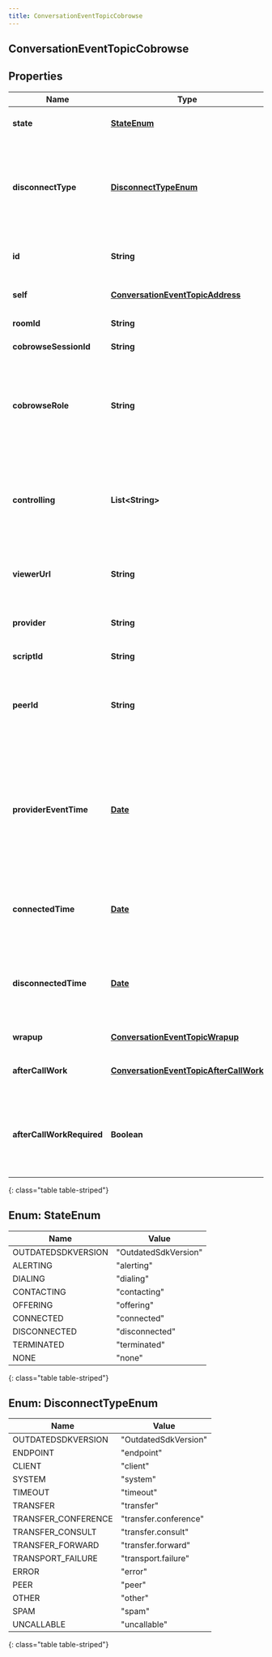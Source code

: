 ```yaml
---
title: ConversationEventTopicCobrowse
---
```


## ConversationEventTopicCobrowse

## Properties

| Name                      | Type                                                                                                   | Description                                                                                                                                                      | Notes      |
| ------------------------- | ------------------------------------------------------------------------------------------------------ | ---------------------------------------------------------------------------------------------------------------------------------------------------------------- | ---------- |
| **state**                 | [**StateEnum**](#StateEnum)<!---->                                                                     | The connection state of this communication.                                                                                                                      | [optional] |
| **disconnectType**        | [**DisconnectTypeEnum**](#DisconnectTypeEnum)<!---->                                                   | System defined string indicating what caused the communication to disconnect. Will be null until the communication disconnects.                                  | [optional] |
| **id**                    | <!----><!---->**String**<!---->                                                                        | A globally unique identifier for this communication.                                                                                                             | [optional] |
| **self**                  | <!----><!---->[**ConversationEventTopicAddress**](ConversationEventTopicAddress.md)<!---->             | Address and name data for a call endpoint.                                                                                                                       | [optional] |
| **roomId**                | <!----><!---->**String**<!---->                                                                        | The room id for the chat.                                                                                                                                        | [optional] |
| **cobrowseSessionId**     | <!----><!---->**String**<!---->                                                                        | The co-browse session ID.                                                                                                                                        | [optional] |
| **cobrowseRole**          | <!----><!---->**String**<!---->                                                                        | This value identifies the role of the co-browse client within the co-browse session (a client is a sharer or a viewer).                                          | [optional] |
| **controlling**           | <!----><!---->**List&lt;String&gt;**<!---->                                                            | ID of co-browse participants for which this client has been granted control (list is empty if this client cannot control any shared pages).                      | [optional] |
| **viewerUrl**             | <!----><!---->**String**<!---->                                                                        | The URL that can be used to open co-browse session in web browser.                                                                                               | [optional] |
| **provider**              | <!----><!---->**String**<!---->                                                                        | The source provider of the co-browse communication.                                                                                                              | [optional] |
| **scriptId**              | <!----><!---->**String**<!---->                                                                        | The UUID of the script to use.                                                                                                                                   | [optional] |
| **peerId**                | <!----><!---->**String**<!---->                                                                        | The id of the peer communication corresponding to a matching leg for this communication.                                                                         | [optional] |
| **providerEventTime**     | <!----><!---->[**Date**](Date.md)<!---->                                                               | The time when the provider event which triggered this conversation update happened in the corrected provider clock (milliseconds since 1970-01-01 00:00:00 UTC). | [optional] |
| **connectedTime**         | <!----><!---->[**Date**](Date.md)<!---->                                                               | The timestamp when this communication was connected in the cloud clock.                                                                                          | [optional] |
| **disconnectedTime**      | <!----><!---->[**Date**](Date.md)<!---->                                                               | The timestamp when this communication disconnected from the conversation in the provider clock.                                                                  | [optional] |
| **wrapup**                | <!----><!---->[**ConversationEventTopicWrapup**](ConversationEventTopicWrapup.md)<!---->               | Call wrap up or disposition data.                                                                                                                                | [optional] |
| **afterCallWork**         | <!----><!---->[**ConversationEventTopicAfterCallWork**](ConversationEventTopicAfterCallWork.md)<!----> | A communication&#39;s after-call work data.                                                                                                                      | [optional] |
| **afterCallWorkRequired** | <!----><!---->**Boolean**<!---->                                                                       | Indicates if after-call is required for a communication. Only used when the ACW Setting is Agent Requested.                                                      | [optional] |

{: class="table table-striped"}

<a name="StateEnum"></a>

## Enum: StateEnum

| Name               | Value                          |
| ------------------ | ------------------------------ |
| OUTDATEDSDKVERSION | &quot;OutdatedSdkVersion&quot; |
| ALERTING           | &quot;alerting&quot;           |
| DIALING            | &quot;dialing&quot;            |
| CONTACTING         | &quot;contacting&quot;         |
| OFFERING           | &quot;offering&quot;           |
| CONNECTED          | &quot;connected&quot;          |
| DISCONNECTED       | &quot;disconnected&quot;       |
| TERMINATED         | &quot;terminated&quot;         |
| NONE               | &quot;none&quot;               |

{: class="table table-striped"}

<a name="DisconnectTypeEnum"></a>

## Enum: DisconnectTypeEnum

| Name                | Value                           |
| ------------------- | ------------------------------- |
| OUTDATEDSDKVERSION  | &quot;OutdatedSdkVersion&quot;  |
| ENDPOINT            | &quot;endpoint&quot;            |
| CLIENT              | &quot;client&quot;              |
| SYSTEM              | &quot;system&quot;              |
| TIMEOUT             | &quot;timeout&quot;             |
| TRANSFER            | &quot;transfer&quot;            |
| TRANSFER_CONFERENCE | &quot;transfer.conference&quot; |
| TRANSFER_CONSULT    | &quot;transfer.consult&quot;    |
| TRANSFER_FORWARD    | &quot;transfer.forward&quot;    |
| TRANSPORT_FAILURE   | &quot;transport.failure&quot;   |
| ERROR               | &quot;error&quot;               |
| PEER                | &quot;peer&quot;                |
| OTHER               | &quot;other&quot;               |
| SPAM                | &quot;spam&quot;                |
| UNCALLABLE          | &quot;uncallable&quot;          |

{: class="table table-striped"}

